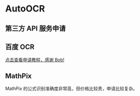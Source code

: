 # AutoOCR

## 第三方 API 服务申请
## 百度 OCR
[点击查看申请教程，感谢 Bob!](https://bobtranslate.com/service/ocr/baidu.html)
## MathPix
MathPix 的公式识别准确度非常高，但价格比较贵，申请比较复杂。

<!-- [点击查看申请教程]() -->